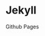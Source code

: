  <!DOCTYPE html>
<html>
<head>
<title>Bekir Acar</title>
</head>
<body>

<h1>Jekyll</h1>
<p>Github Pages</p>

</body>
</html> 
